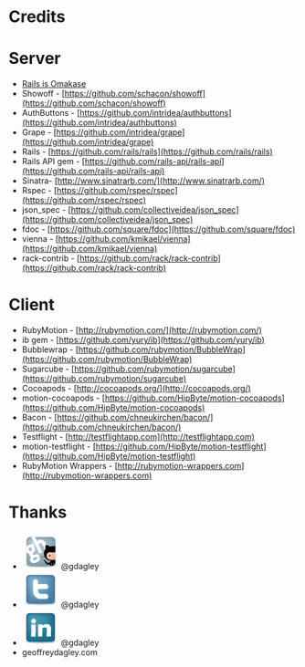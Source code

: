 <!SLIDE subsection>
# Credits #

<!SLIDE smallest>
# Server #

* [Rails is Omakase](http://david.heinemeierhansson.com/2012/rails-is-omakase.html)
* Showoff - [https://github.com/schacon/showoff](https://github.com/schacon/showoff)
* AuthButtons - [https://github.com/intridea/authbuttons](https://github.com/intridea/authbuttons)
* Grape - [https://github.com/intridea/grape](https://github.com/intridea/grape)
* Rails - [https://github.com/rails/rails](https://github.com/rails/rails)
* Rails API gem - [https://github.com/rails-api/rails-api](https://github.com/rails-api/rails-api)
* Sinatra- [http://www.sinatrarb.com/](http://www.sinatrarb.com/)
* Rspec - [https://github.com/rspec/rspec](https://github.com/rspec/rspec)
* json_spec - [https://github.com/collectiveidea/json_spec](https://github.com/collectiveidea/json_spec)
* fdoc - [https://github.com/square/fdoc](https://github.com/square/fdoc)
* vienna - [https://github.com/kmikael/vienna](https://github.com/kmikael/vienna)
* rack-contrib - [https://github.com/rack/rack-contrib](https://github.com/rack/rack-contrib)

<!SLIDE smallest>
# Client #

* RubyMotion - [http://rubymotion.com/](http://rubymotion.com/)
* ib gem - [https://github.com/yury/ib](https://github.com/yury/ib)
* Bubblewrap - [https://github.com/rubymotion/BubbleWrap](https://github.com/rubymotion/BubbleWrap)
* Sugarcube - [https://github.com/rubymotion/sugarcube](https://github.com/rubymotion/sugarcube)
* Cocoapods - [http://cocoapods.org/](http://cocoapods.org/)
* motion-cocoapods - [https://github.com/HipByte/motion-cocoapods](https://github.com/HipByte/motion-cocoapods)
* Bacon - [https://github.com/chneukirchen/bacon/](https://github.com/chneukirchen/bacon/)
* Testflight - [http://testflightapp.com](http://testflightapp.com)
* motion-testflight - [https://github.com/HipByte/motion-testflight](https://github.com/HipByte/motion-testflight)
* RubyMotion Wrappers - [http://rubymotion-wrappers.com](http://rubymotion-wrappers.com)

<!SLIDE bullets smaller subsection>
# Thanks #

* ![Github](../intro/github_64.png) @gdagley
* ![Twitter](../intro/twitter_64.png) @gdagley
* ![LinkedIn](../intro/linkedin_64.png) @gdagley
* geoffreydagley.com
